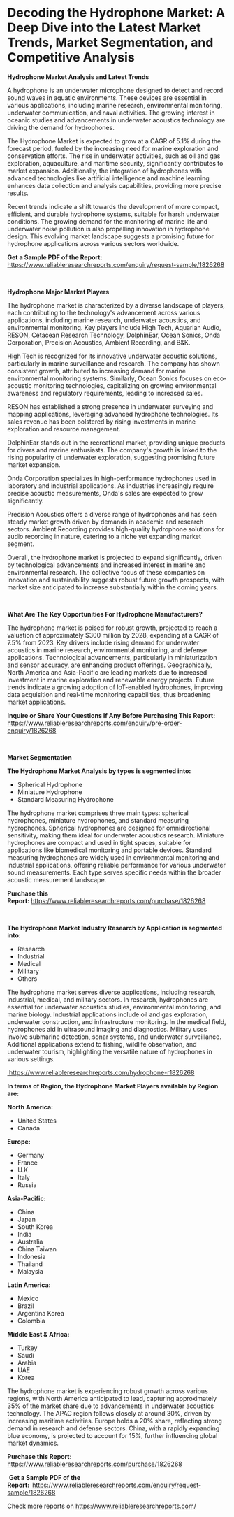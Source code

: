 <p><h1>Decoding the Hydrophone Market: A Deep Dive into the Latest Market Trends, Market Segmentation, and Competitive Analysis</h1></p><p><strong>Hydrophone Market Analysis and Latest Trends</strong></p>
<p><p>A hydrophone is an underwater microphone designed to detect and record sound waves in aquatic environments. These devices are essential in various applications, including marine research, environmental monitoring, underwater communication, and naval activities. The growing interest in oceanic studies and advancements in underwater acoustics technology are driving the demand for hydrophones.</p><p>The Hydrophone Market is expected to grow at a CAGR of 5.1% during the forecast period, fueled by the increasing need for marine exploration and conservation efforts. The rise in underwater activities, such as oil and gas exploration, aquaculture, and maritime security, significantly contributes to market expansion. Additionally, the integration of hydrophones with advanced technologies like artificial intelligence and machine learning enhances data collection and analysis capabilities, providing more precise results.</p><p>Recent trends indicate a shift towards the development of more compact, efficient, and durable hydrophone systems, suitable for harsh underwater conditions. The growing demand for the monitoring of marine life and underwater noise pollution is also propelling innovation in hydrophone design. This evolving market landscape suggests a promising future for hydrophone applications across various sectors worldwide.</p></p>
<p><strong>Get a Sample PDF of the Report:&nbsp;</strong> <a href="https://www.reliableresearchreports.com/enquiry/request-sample/1826268?utm_campaign=3278&utm_medium=2&utm_source=Github&utm_content=ia&utm_term=09042025&utm_id=hydrophone">https://www.reliableresearchreports.com/enquiry/request-sample/1826268</a></p>
<p>&nbsp;</p>
<p><strong>Hydrophone Major Market Players</strong></p>
<p><p>The hydrophone market is characterized by a diverse landscape of players, each contributing to the technology's advancement across various applications, including marine research, underwater acoustics, and environmental monitoring. Key players include High Tech, Aquarian Audio, RESON, Cetacean Research Technology, DolphinEar, Ocean Sonics, Onda Corporation, Precision Acoustics, Ambient Recording, and B&K.</p><p>High Tech is recognized for its innovative underwater acoustic solutions, particularly in marine surveillance and research. The company has shown consistent growth, attributed to increasing demand for marine environmental monitoring systems. Similarly, Ocean Sonics focuses on eco-acoustic monitoring technologies, capitalizing on growing environmental awareness and regulatory requirements, leading to increased sales.</p><p>RESON has established a strong presence in underwater surveying and mapping applications, leveraging advanced hydrophone technologies. Its sales revenue has been bolstered by rising investments in marine exploration and resource management.</p><p>DolphinEar stands out in the recreational market, providing unique products for divers and marine enthusiasts. The company's growth is linked to the rising popularity of underwater exploration, suggesting promising future market expansion.</p><p>Onda Corporation specializes in high-performance hydrophones used in laboratory and industrial applications. As industries increasingly require precise acoustic measurements, Onda's sales are expected to grow significantly.</p><p>Precision Acoustics offers a diverse range of hydrophones and has seen steady market growth driven by demands in academic and research sectors. Ambient Recording provides high-quality hydrophone solutions for audio recording in nature, catering to a niche yet expanding market segment.</p><p>Overall, the hydrophone market is projected to expand significantly, driven by technological advancements and increased interest in marine and environmental research. The collective focus of these companies on innovation and sustainability suggests robust future growth prospects, with market size anticipated to increase substantially within the coming years.</p></p>
<p>&nbsp;</p>
<p><strong>What Are The Key Opportunities For Hydrophone Manufacturers?</strong></p>
<p><p>The hydrophone market is poised for robust growth, projected to reach a valuation of approximately $300 million by 2028, expanding at a CAGR of 7.5% from 2023. Key drivers include rising demand for underwater acoustics in marine research, environmental monitoring, and defense applications. Technological advancements, particularly in miniaturization and sensor accuracy, are enhancing product offerings. Geographically, North America and Asia-Pacific are leading markets due to increased investment in marine exploration and renewable energy projects. Future trends indicate a growing adoption of IoT-enabled hydrophones, improving data acquisition and real-time monitoring capabilities, thus broadening market applications.</p></p>
<p><strong>Inquire or Share Your Questions If Any Before Purchasing This Report:</strong> <a href="https://www.reliableresearchreports.com/enquiry/pre-order-enquiry/1826268?utm_campaign=3278&utm_medium=2&utm_source=Github&utm_content=ia&utm_term=09042025&utm_id=hydrophone">https://www.reliableresearchreports.com/enquiry/pre-order-enquiry/1826268</a></p>
<p>&nbsp;</p>
<p><strong>Market Segmentation</strong></p>
<p><strong>The Hydrophone Market Analysis by types is segmented into:</strong></p>
<p><ul><li>Spherical Hydrophone</li><li>Miniature Hydrophone</li><li>Standard Measuring Hydrophone</li></ul></p>
<p><p>The hydrophone market comprises three main types: spherical hydrophones, miniature hydrophones, and standard measuring hydrophones. Spherical hydrophones are designed for omnidirectional sensitivity, making them ideal for underwater acoustics research. Miniature hydrophones are compact and used in tight spaces, suitable for applications like biomedical monitoring and portable devices. Standard measuring hydrophones are widely used in environmental monitoring and industrial applications, offering reliable performance for various underwater sound measurements. Each type serves specific needs within the broader acoustic measurement landscape.</p></p>
<p><strong>Purchase this Report:&nbsp;</strong><a href="https://www.reliableresearchreports.com/purchase/1826268?utm_campaign=3278&utm_medium=2&utm_source=Github&utm_content=ia&utm_term=09042025&utm_id=hydrophone">https://www.reliableresearchreports.com/purchase/1826268</a></p>
<p>&nbsp;</p>
<p><strong>The Hydrophone Market Industry Research by Application is segmented into:</strong></p>
<p><ul><li>Research</li><li>Industrial</li><li>Medical</li><li>Military</li><li>Others</li></ul></p>
<p><p>The hydrophone market serves diverse applications, including research, industrial, medical, and military sectors. In research, hydrophones are essential for underwater acoustics studies, environmental monitoring, and marine biology. Industrial applications include oil and gas exploration, underwater construction, and infrastructure monitoring. In the medical field, hydrophones aid in ultrasound imaging and diagnostics. Military uses involve submarine detection, sonar systems, and underwater surveillance. Additional applications extend to fishing, wildlife observation, and underwater tourism, highlighting the versatile nature of hydrophones in various settings.</p></p>
<p><a href="https://www.reliableresearchreports.com/hydrophone-r1826268?utm_campaign=3278&utm_medium=2&utm_source=Github&utm_content=ia&utm_term=09042025&utm_id=hydrophone">&nbsp;https://www.reliableresearchreports.com/hydrophone-r1826268</a></p>
<p><strong>In terms of Region, the Hydrophone Market Players available by Region are:</strong></p>
<p>
    <p> <strong> North America: </strong>
        <ul>
            <li>United States</li>
            <li>Canada</li>
        </ul>
        </p> 
    <p> <strong> Europe: </strong>
        <ul>
            <li>Germany</li>
            <li>France</li>
            <li>U.K.</li>
            <li>Italy</li>
            <li>Russia</li>
        </ul>
        </p> 
    <p> <strong> Asia-Pacific: </strong>
        <ul>
            <li>China</li>
            <li>Japan</li>
            <li>South Korea</li>
            <li>India</li>
            <li>Australia</li>
            <li>China Taiwan</li>
            <li>Indonesia</li>
            <li>Thailand</li>
            <li>Malaysia</li>
        </ul>
        </p> 
    <p> <strong> Latin America: </strong>
        <ul>
            <li>Mexico</li>
            <li>Brazil</li>
            <li>Argentina Korea</li>
            <li>Colombia</li>
        </ul>
        </p> 
    <p> <strong> Middle East & Africa: </strong>
        <ul>
            <li>Turkey</li>
            <li>Saudi</li>
            <li>Arabia</li>
            <li>UAE</li>
            <li>Korea</li>
        </ul>
    </p>
    </p>
<p><p>The hydrophone market is experiencing robust growth across various regions, with North America anticipated to lead, capturing approximately 35% of the market share due to advancements in underwater acoustics technology. The APAC region follows closely at around 30%, driven by increasing maritime activities. Europe holds a 20% share, reflecting strong demand in research and defense sectors. China, with a rapidly expanding blue economy, is projected to account for 15%, further influencing global market dynamics.</p></p>
<p><strong>Purchase this Report: </strong><a href="https://www.reliableresearchreports.com/purchase/1826268?utm_campaign=3278&utm_medium=2&utm_source=Github&utm_content=ia&utm_term=09042025&utm_id=hydrophone">https://www.reliableresearchreports.com/purchase/1826268</a></p>
<p>&nbsp;<strong>Get a Sample PDF of the Report:&nbsp;&nbsp;</strong><a href="https://www.reliableresearchreports.com/enquiry/request-sample/1826268?utm_campaign=3278&utm_medium=2&utm_source=Github&utm_content=ia&utm_term=09042025&utm_id=hydrophone">https://www.reliableresearchreports.com/enquiry/request-sample/1826268</a></p>
<p><strong></strong></p>
<p>Check more reports on <a href="https://www.reliableresearchreports.com/?utm_campaign=3278&utm_medium=2&utm_source=Github&utm_content=ia&utm_term=09042025&utm_id=hydrophone">https://www.reliableresearchreports.com/</a></p>